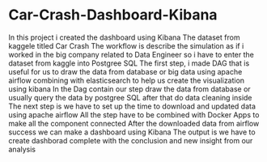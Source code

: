 # Car-Crash-Dashboard-Kibana
In this project i created the dashboard using Kibana
The dataset from kaggele titled Car Crash
The workflow is describe the simulation as if i worked in the big company related to Data Engineer so i have to enter the dataset from kaggle into Postgree SQL
The first step, i made DAG that is useful for us to draw the data from database or big data using apache airflow combining with elasticsearch to help us create the visualization using kibana
In the Dag contain our step draw the data from database or usually query the data by postgree SQL after that do data cleaning inside
The next step is we have to set up the time to download and updated data using apache airflow
All the step have to be combined with Docker Apps to make all the component connected
After the downloaded data from airflow success we can make a dashboard using Kibana 
The output is we have to create dashborad complete with the conclusion and new insight from our analysis
